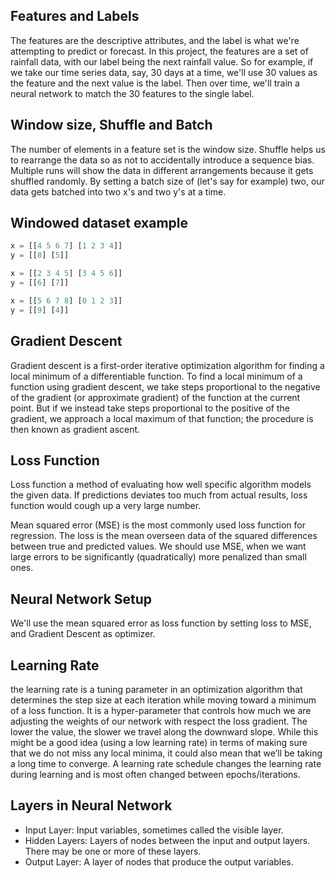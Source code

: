 ## Features and Labels

The features are the descriptive attributes, and the label is what we're attempting to predict or forecast. In this project,  the features are a set of rainfall data, with our label being the next rainfall value. So for example, if we take our time series data, say, 30 days at a time, we'll use 30 values as the feature and the next value is the label. Then over time, we'll train a neural network to match the 30 features to the single label.


## Window size, Shuffle and Batch

The number of elements in a feature set is the window size. Shuffle helps us to rearrange the data so as not to accidentally  introduce a sequence bias. Multiple runs will show the data in different arrangements because it gets shuffled randomly. By setting a batch size of (let's say for example) two, our data gets batched into two x's and two y's at a time.

## Windowed dataset example

```python
x = [[4 5 6 7] [1 2 3 4]]
y = [[8] [5]]

x = [[2 3 4 5] [3 4 5 6]]
y = [[6] [7]]

x = [[5 6 7 8] [0 1 2 3]]
y = [[9] [4]]
```
## Gradient Descent
Gradient descent is a first-order iterative optimization algorithm for finding a local minimum of a differentiable function. To find  a local minimum of a function using gradient descent, we take steps proportional to the negative of the gradient (or approximate gradient) of the function at the current point. But if we instead take steps proportional to the positive of the gradient, we approach a local maximum of that function; the procedure is then known as gradient ascent.

## Loss Function
Loss function a method of evaluating how well specific algorithm models the given data. If predictions deviates too much from actual results, loss function would cough up a very large number. 

Mean squared error (MSE) is the most commonly used loss function for regression. The loss is the mean overseen data of the squared differences between true and predicted values. We should use MSE, when we want large errors to be significantly (quadratically) more penalized than small ones.

## Neural Network Setup
We'll use the mean squared error as loss function by setting loss to MSE, and Gradient Descent as optimizer. 

## Learning Rate
the learning rate is a tuning parameter in an optimization algorithm that determines the step size at each iteration while moving toward a minimum of a loss function. It is a hyper-parameter that controls how much we are adjusting the weights of our network with respect the loss gradient. The lower the value, the slower we travel along the downward slope. While this might be a good idea (using a low learning rate) in terms of making sure that we do not miss any local minima, it could also mean that we’ll be taking a long time to converge. A learning rate schedule changes the learning rate during learning and is most often changed between epochs/iterations. 

## Layers in Neural Network

* Input Layer: Input variables, sometimes called the visible layer.
* Hidden Layers: Layers of nodes between the input and output layers. There may be one or more of these layers.
* Output Layer: A layer of nodes that produce the output variables.













